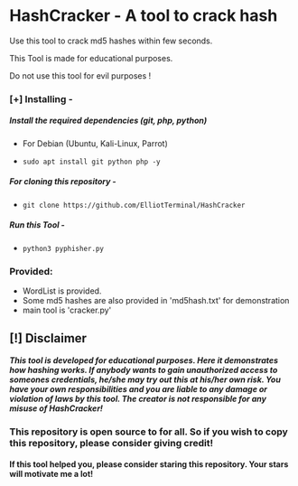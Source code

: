 # HashCracker - A tool to crack hash

Use this tool to crack md5 hashes within few seconds.

This Tool is made for educational purposes.

Do not use this tool for evil purposes !

### [+] Installing - 

##### Install the required dependencies (git, php, python)

- For Debian (Ubuntu, Kali-Linux, Parrot)

- ```sudo apt install git python php -y```
    
##### For cloning this repository -

- ```git clone https://github.com/ElliotTerminal/HashCracker```

##### Run this Tool -

- ```python3 pyphisher.py```

### Provided:

 - WordList is provided.
 - Some md5 hashes are also provided in 'md5hash.txt' for demonstration
 - main tool is 'cracker.py'

## [!] Disclaimer
***This tool is developed for educational purposes. Here it demonstrates how hashing works. If anybody wants to gain unauthorized access to someones credentials, he/she may try out this at his/her own risk. You have your own responsibilities and you are liable to any damage or violation of laws by this tool. The creator is not responsible for any misuse of HashCracker!***

### This repository is open source to for all. So if you wish to copy this repository, please consider giving credit!

####  If this tool helped you, please consider staring this repository. Your stars will motivate me a lot!
